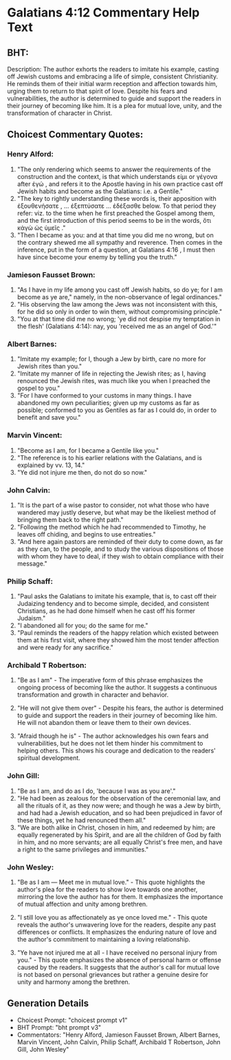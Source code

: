 # Galatians 4:12 Commentary Help Text

## BHT:
Description:
The author exhorts the readers to imitate his example, casting off Jewish customs and embracing a life of simple, consistent Christianity. He reminds them of their initial warm reception and affection towards him, urging them to return to that spirit of love. Despite his fears and vulnerabilities, the author is determined to guide and support the readers in their journey of becoming like him. It is a plea for mutual love, unity, and the transformation of character in Christ.

## Choicest Commentary Quotes:
### Henry Alford:
1. "The only rendering which seems to answer the requirements of the construction and the context, is that which understands εἰμι or γέγονα after ἐγώ , and refers it to the Apostle having in his own practice cast off Jewish habits and become as the Galatians: i.e. a Gentile."
2. "The key to rightly understanding these words is, their apposition with ἐξουθενήσατε , … ἐξεπτύσατε … ἐδέξασθε below. To that period they refer: viz. to the time when he first preached the Gospel among them, and the first introduction of this period seems to be in the words, ὅτι κἀγὼ ὡς ὑμεῖς ."
3. "Then I became as you: and at that time you did me no wrong, but on the contrary shewed me all sympathy and reverence. Then comes in the inference, put in the form of a question, at Galatians 4:16 , I must then have since become your enemy by telling you the truth."

### Jamieson Fausset Brown:
1. "As I have in my life among you cast off Jewish habits, so do ye; for I am become as ye are," namely, in the non-observance of legal ordinances."
2. "His observing the law among the Jews was not inconsistent with this, for he did so only in order to win them, without compromising principle."
3. "You at that time did me no wrong; 'ye did not despise my temptation in the flesh' (Galatians 4:14): nay, you 'received me as an angel of God.'"

### Albert Barnes:
1. "Imitate my example; for I, though a Jew by birth, care no more for Jewish rites than you."
2. "Imitate my manner of life in rejecting the Jewish rites; as I, having renounced the Jewish rites, was much like you when I preached the gospel to you."
3. "For I have conformed to your customs in many things. I have abandoned my own peculiarities; given up my customs as far as possible; conformed to you as Gentiles as far as I could do, in order to benefit and save you."

### Marvin Vincent:
1. "Become as I am, for I became a Gentile like you."
2. "The reference is to his earlier relations with the Galatians, and is explained by vv. 13, 14."
3. "Ye did not injure me then, do not do so now."

### John Calvin:
1. "It is the part of a wise pastor to consider, not what those who have wandered may justly deserve, but what may be the likeliest method of bringing them back to the right path."
2. "Following the method which he had recommended to Timothy, he leaves off chiding, and begins to use entreaties."
3. "And here again pastors are reminded of their duty to come down, as far as they can, to the people, and to study the various dispositions of those with whom they have to deal, if they wish to obtain compliance with their message."

### Philip Schaff:
1. "Paul asks the Galatians to imitate his example, that is, to cast off their Judaizing tendency and to become simple, decided, and consistent Christians, as he had done himself when he cast off his former Judaism." 
2. "I abandoned all for you; do the same for me." 
3. "Paul reminds the readers of the happy relation which existed between them at his first visit, where they showed him the most tender affection and were ready for any sacrifice."

### Archibald T Robertson:
1. "Be as I am" - The imperative form of this phrase emphasizes the ongoing process of becoming like the author. It suggests a continuous transformation and growth in character and behavior.

2. "He will not give them over" - Despite his fears, the author is determined to guide and support the readers in their journey of becoming like him. He will not abandon them or leave them to their own devices.

3. "Afraid though he is" - The author acknowledges his own fears and vulnerabilities, but he does not let them hinder his commitment to helping others. This shows his courage and dedication to the readers' spiritual development.

### John Gill:
1. "Be as I am, and do as I do, 'because I was as you are'." 
2. "He had been as zealous for the observation of the ceremonial law, and all the rituals of it, as they now were; and though he was a Jew by birth, and had had a Jewish education, and so had been prejudiced in favor of these things, yet he had renounced them all." 
3. "We are both alike in Christ, chosen in him, and redeemed by him; are equally regenerated by his Spirit, and are all the children of God by faith in him, and no more servants; are all equally Christ's free men, and have a right to the same privileges and immunities."

### John Wesley:
1. "Be as I am — Meet me in mutual love." - This quote highlights the author's plea for the readers to show love towards one another, mirroring the love the author has for them. It emphasizes the importance of mutual affection and unity among brethren.

2. "I still love you as affectionately as ye once loved me." - This quote reveals the author's unwavering love for the readers, despite any past differences or conflicts. It emphasizes the enduring nature of love and the author's commitment to maintaining a loving relationship.

3. "Ye have not injured me at all - I have received no personal injury from you." - This quote emphasizes the absence of personal harm or offense caused by the readers. It suggests that the author's call for mutual love is not based on personal grievances but rather a genuine desire for unity and harmony among the brethren.


## Generation Details
- Choicest Prompt: "choicest prompt v1"
- BHT Prompt: "bht prompt v3"
- Commentators: "Henry Alford, Jamieson Fausset Brown, Albert Barnes, Marvin Vincent, John Calvin, Philip Schaff, Archibald T Robertson, John Gill, John Wesley"
